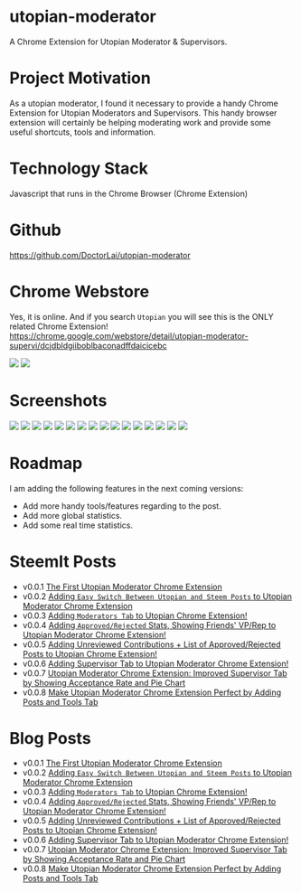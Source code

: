 # utopian-moderator
A Chrome Extension for Utopian Moderator &amp; Supervisors.

# Project Motivation
As a utopian moderator, I found it necessary to provide a handy Chrome Extension for Utopian Moderators and Supervisors. This handy browser extension will certainly be helping moderating work and provide some useful shortcuts, tools and information.

# Technology Stack
Javascript that runs in the Chrome Browser (Chrome Extension)

# Github
https://github.com/DoctorLai/utopian-moderator

# Chrome Webstore
Yes, it is online. And if you search `Utopian` you will see this is the ONLY related Chrome Extension!
https://chrome.google.com/webstore/detail/utopian-moderator-supervi/dcjdbldgiiboblbaconadffdaicicebc

![](https://helloacm.com/wp-content/uploads/2018/01/utopian-chrome-extension-published.jpg)
![](https://helloacm.com/wp-content/uploads/2018/01/chrome-extension-utopian-moderator-supervisor.jpg)

# Screenshots
![](https://github.com/DoctorLai/utopian-moderator/blob/master/images/shortcuts.jpg?raw=true)
![](https://github.com/DoctorLai/utopian-moderator/blob/master/images/log.jpg?raw=true)
![](https://github.com/DoctorLai/utopian-moderator/blob/master/images/general.jpg?raw=true)
![](https://helloacm.com/wp-content/uploads/2018/01/utopian-chrome-extension-steemit-tab-.jpg)
![](https://github.com/DoctorLai/utopian-moderator/blob/master/images/moderators.jpg?raw=true)
![](https://helloacm.com/wp-content/uploads/2018/01/utopian-top-moderators-by-total-paid-steem.jpg)
![](https://helloacm.com/wp-content/uploads/2018/01/loading-gif-utopian-chrome-extension.jpg)
![](https://github.com/DoctorLai/utopian-moderator/blob/master/images/moderators.jpg?raw=true)
![](https://github.com/DoctorLai/utopian-moderator/blob/master/images/setting.jpg?raw=true)
![](https://github.com/DoctorLai/utopian-moderator/blob/master/images/chart1.jpg?raw=true)
![](https://github.com/DoctorLai/utopian-moderator/blob/master/images/chart2.jpg?raw=true)
![](https://steemitimages.com/0x0/https://res.cloudinary.com/hpiynhbhq/image/upload/v1517614807/ohclcpeihsuia9etmxex.png)
![](https://steemitimages.com/0x0/https://res.cloudinary.com/hpiynhbhq/image/upload/v1517614931/nrjqtrwenwyqwpvptzso.png)
![](https://helloacm.com/wp-content/uploads/2018/02/utopian-chrome-extension-accept-rate-pie-chart.jpg)
![](https://helloacm.com/wp-content/uploads/2018/02/utopian-chrome-extension-posts-tab.jpg)
![](https://helloacm.com/wp-content/uploads/2018/02/utopian-chrome-extension-reputation-calculator.jpg)

# Roadmap
I am adding the following features in the next coming versions:
- Add more handy tools/features regarding to the post.
- Add more global statistics.
- Add some real time statistics.

# SteemIt Posts
- v0.0.1 [The First Utopian Moderator Chrome Extension](https://steemit.com/utopian-io/@justyy/the-first-utopian-moderator-chrome-extension)
- v0.0.2 [Adding `Easy Switch Between Utopian and Steem Posts` to Utopian Moderator Chrome Extension](https://steemit.com/utopian-io/@justyy/adding-easy-switch-between-utopian-and-steem-posts-to-utopian-moderator-chrome-extension)
- v0.0.3 [Adding `Moderators Tab` to Utopian Chrome Extension!](https://steemit.com/utopian-io/@justyy/adding-moderators-tab-to-utopian-chrome-extension)
- v0.0.4 [Adding `Approved/Rejected` Stats, Showing Friends' VP/Rep to Utopian Moderator Chrome Extension!](https://steemit.com/utopian-io/@justyy/adding-approved-rejected-stats-showing-friends-vp-rep-to-utopian-moderator-chrome-extension)
- v0.0.5 [Adding Unreviewed Contributions + List of Approved/Rejected Posts to Utopian Chrome Extension!](https://steemit.com/utopian-io/@justyy/adding-unreviewed-contributions-list-of-approved-rejected-posts-to-utopian-chrome-extension)
- v0.0.6 [Adding Supervisor Tab to Utopian Moderator Chrome Extension!](https://steemit.com/utopian-io/@justyy/adding-supervisor-tab-to-utopian-moderator-chrome-extension)
- v0.0.7 [Utopian Moderator Chrome Extension: Improved Supervisor Tab by Showing Acceptance Rate and Pie Chart](https://steemit.com/utopian-io/@justyy/utopian-moderator-chrome-extension-improved-supervisor-tab-by-showing-acceptance-rate-and-pie-chart)
- v0.0.8 [Make Utopian Moderator Chrome Extension Perfect by Adding Posts and Tools Tab](https://steemit.com/utopian-io/@justyy/make-utopian-moderator-chrome-extension-perfect-by-adding-posts-and-tools-tab)

# Blog Posts
- v0.0.1 [The First Utopian Moderator Chrome Extension](https://helloacm.com/the-first-utopian-moderator-chrome-extension/)
- v0.0.2 [Adding `Easy Switch Between Utopian and Steem Posts` to Utopian Moderator Chrome Extension](https://helloacm.com/adding-easy-switch-between-utopian-and-steem-posts-to-utopian-moderator-chrome-extension/)
- v0.0.3 [Adding `Moderators Tab` to Utopian Chrome Extension!](https://helloacm.com/adding-moderators-tab-to-utopian-chrome-extension/)
- v0.0.4 [Adding `Approved/Rejected` Stats, Showing Friends' VP/Rep to Utopian Moderator Chrome Extension!](https://helloacm.com/adding-approved-rejected-stats-and-showing-friends-vp-rep-to-utopian-moderator-chrome-extension/)
- v0.0.5 [Adding Unreviewed Contributions + List of Approved/Rejected Posts to Utopian Chrome Extension!](https://helloacm.com/adding-unreviewed-contributions-list-of-approved-rejected-posts-to-utopian-chrome-extension/)
- v0.0.6 [Adding Supervisor Tab to Utopian Moderator Chrome Extension!](https://helloacm.com/adding-supervisor-tab-to-utopian-moderator-chrome-extension/)
- v0.0.7 [Utopian Moderator Chrome Extension: Improved Supervisor Tab by Showing Acceptance Rate and Pie Chart](https://helloacm.com/utopian-moderator-chrome-extension-improved-supervisor-tab-by-showing-acceptance-rate-and-pie-chart/)
- v0.0.8 [Make Utopian Moderator Chrome Extension Perfect by Adding Posts and Tools Tab](https://helloacm.com/make-utopian-moderator-chrome-extension-perfect-by-adding-posts-and-tools-tab/)